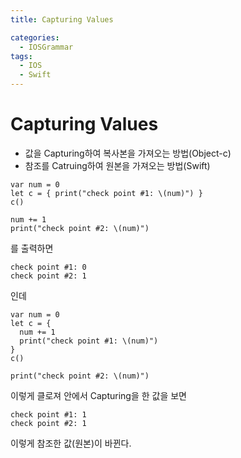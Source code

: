 ```yaml
---
title: Capturing Values

categories:
  - IOSGrammar
tags:
  - IOS
  - Swift
---
```


# Capturing Values  
- 값을 Capturing하여 복사본을 가져오는 방법(Object-c)
- 참조를 Catruing하여 원본을 가져오는 방법(Swift)


~~~
var num = 0 
let c = { print("check point #1: \(num)") }
c()

num += 1
print("check point #2: \(num)")
~~~
를 출력하면
~~~
check point #1: 0 
check point #2: 1
~~~
인데 
~~~
var num = 0 
let c = { 
  num += 1
  print("check point #1: \(num)") 
}
c()

print("check point #2: \(num)")
~~~
이렇게 클로져 안에서 Capturing을 한 값을 보면
~~~
check point #1: 1 
check point #2: 1
~~~
이렇게 참조한 값(원본)이 바뀐다.
